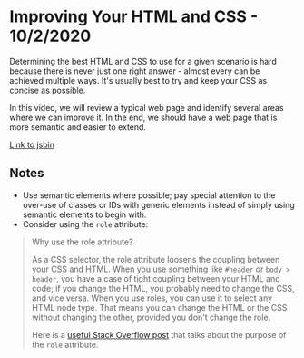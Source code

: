 
# Improving Your HTML and CSS - 10/2/2020

Determining the best HTML and CSS to use for a given scenario is hard because there is never just one right answer - almost every can be achieved multiple ways. It's usually best to try and keep your CSS as concise as possible.

In this video, we will review a typical web page and identify several areas where we can improve it. In the end, we should have a web page that is more semantic and easier to extend.

[Link to jsbin](http://jsbin.com/muvonubube/1/edit?html,css,output)

## Notes

* Use semantic elements where possible; pay special attention to the over-use of classes or IDs with generic elements instead of simply using semantic elements to begin with.
* Consider using the `role` attribute:

> Why use the role attribute?
>
> As a CSS selector, the role attribute loosens the coupling between your CSS and HTML. When you use something like `#header` or `body > header`, you have a case of tight coupling between your HTML and code; if you change the HTML, you probably need to change the CSS, and vice versa. When you use roles, you can use it to select any HTML node type. That means you can change the HTML or the CSS without changing the other, provided you don't change the role.
>
> Here is a [useful Stack Overflow post](https://stackoverflow.com/questions/10403138/what-is-the-purpose-of-the-role-attribute-in-html/18664038#18664038) that talks about the purpose of the `role` attribute.

